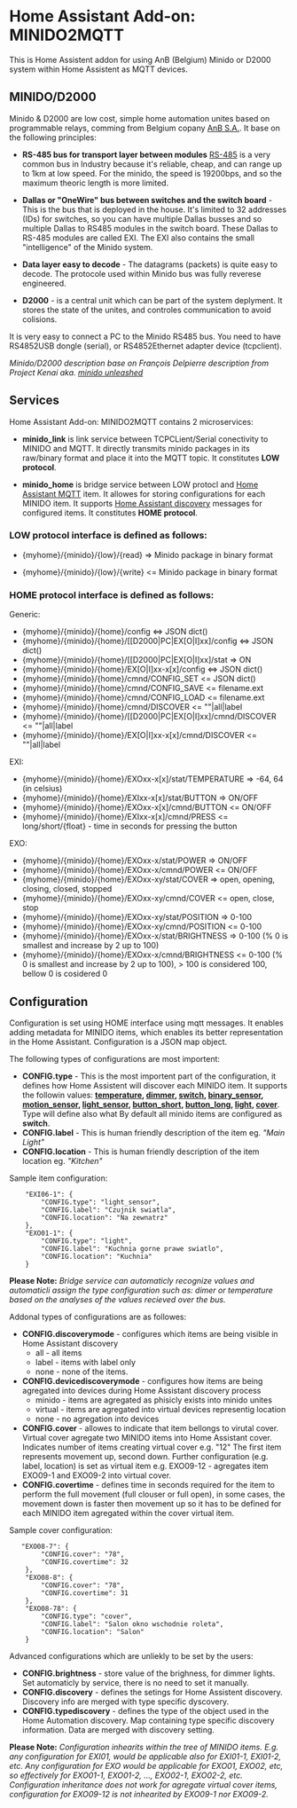 # Home Assistant Add-on: MINIDO2MQTT

This is Home Assistent addon for using AnB (Belgium) Minido or D2000 system within Home Assistent as MQTT devices. 

## MINIDO/D2000

Minido & D2000 are low cost, simple home automation unites based on programmable relays, comming from Belgium copany [AnB S.A.](http://www.anb-sa.be/). It base on the following principles:

- **RS-485 bus for transport layer between modules** [RS-485](https://en.wikipedia.org/wiki/RS-485) is a very common bus in Industry because it's reliable, cheap, and can range up to 1km at low speed. For the minido, the speed is 19200bps, and so the maximum theoric length is more limited.

- **Dallas or "OneWire" bus between switches and the switch board** - This is the bus that is deployed in the house. It's limited to 32 addresses (IDs) for switches, so you can have multiple Dallas busses and so multiple Dallas to RS485 modules in the switch board. These Dallas to RS-485 modules are called EXI. The EXI also contains the small "intelligence" of the Minido system. 

- **Data layer easy to decode** - The datagrams (packets) is quite easy to decode. The protocole used within Minido bus was fully reverese engineered. 

- **D2000** - is a central unit which can be part of the system deplyment. It stores the state of the unites, and controles communication to avoid colisions.

It is very easy to connect a PC to the Minido RS485 bus. You need to have RS4852USB dongle (serial), or RS4852Ethernet adapter device (tcpclient). 

_Minido/D2000 description base on François Delpierre description from Project Kenai aka. [minido unleashed](https://github.com/radeletp/minido-unleashed)_

## Services

Home Assistant Add-on: MINIDO2MQTT contains 2 microservices:

- **minido_link** is link service between TCPCLient/Serial conectivity to MINIDO and MQTT. It directly transmits minido packages in its raw/binary format and place it into the MQTT topic. It constitutes **LOW protocol**.

- **minido_home** is bridge service between LOW protocl and [Home Assistant MQTT](https://www.home-assistant.io/integrations/mqtt/) item. It allowes for storing configurations for each MINIDO item. It supports [Home Assistant discovery](https://www.home-assistant.io/integrations/mqtt/#mqtt-discovery) messages for configured items. It constitutes **HOME protocol**.



### LOW protocol interface is defined as follows:

- {myhome}/{minido}/{low}/{read} => Minido package in binary format

- {myhome}/{minido}/{low}/{write} <= Minido package in binary format


### HOME protocol interface is defined as follows:

Generic:
- {myhome}/{minido}/{home}/config <=> JSON dict() 
- {myhome}/{minido}/{home}/[[D2000|PC|EX[O|I]xx]/config <=> JSON dict()
- {myhome}/{minido}/{home}/[[D2000|PC|EX[O|I]xx]/stat => ON 
- {myhome}/{minido}/{home}/EX[O|I]xx-x[x]/config <=> JSON dict()
- {myhome}/{minido}/{home}/cmnd/CONFIG_SET <= JSON dict()
- {myhome}/{minido}/{home}/cmnd/CONFIG_SAVE <= filename.ext
- {myhome}/{minido}/{home}/cmnd/CONFIG_LOAD <= filename.ext
- {myhome}/{minido}/{home}/cmnd/DISCOVER <= ""|all|label
- {myhome}/{minido}/{home}/[[D2000|PC|EX[O|I]xx]/cmnd/DISCOVER <= ""|all|label
- {myhome}/{minido}/{home}/EX[O|I]xx-x[x]/cmnd/DISCOVER <= ""|all|label


EXI:
- {myhome}/{minido}/{home}/EXOxx-x[x]/stat/TEMPERATURE => -64, 64 (in celsius)
- {myhome}/{minido}/{home}/EXIxx-x[x]/stat/BUTTON => ON/OFF
- {myhome}/{minido}/{home}/EXOxx-x[x]/cmnd/BUTTON <= ON/OFF
- {myhome}/{minido}/{home}/EXIxx-x[x]/cmnd/PRESS <= long/short/{float} - time in seconds for pressing the button


EXO:
- {myhome}/{minido}/{home}/EXOxx-x/stat/POWER => ON/OFF
- {myhome}/{minido}/{home}/EXOxx-x/cmnd/POWER <= ON/OFF
- {myhome}/{minido}/{home}/EXOxx-xy/stat/COVER => open, opening, closing, closed, stopped
- {myhome}/{minido}/{home}/EXOxx-xy/cmnd/COVER <= open, close, stop
- {myhome}/{minido}/{home}/EXOxx-xy/stat/POSITION => 0-100
- {myhome}/{minido}/{home}/EXOxx-xy/cmnd/POSITION <= 0-100
- {myhome}/{minido}/{home}/EXOxx-x/stat/BRIGHTNESS => 0-100 (% 0 is smallest and increase by 2 up to 100)
- {myhome}/{minido}/{home}/EXOxx-x/cmnd/BRIGHTNESS <= 0-100 (% 0 is smallest and increase by 2 up to 100), > 100 is considered 100, bellow 0 is cosidered 0


## Configuration

Configuration is set using HOME interface using mqtt messages. It enables adding metadata for MINIDO items, which enables its better representation in the Home Assistant. Configuration is a JSON map object. 

The following types of configurations are most importent:
- **CONFIG.type** - This is the most importent part of the configuration, it defines how Home Assistent will discover each MINIDO item. It supports the followin values: **[temperature](https://www.home-assistant.io/integrations/cover.mqtt/), [dimmer](https://www.home-assistant.io/integrations/light.mqtt), [switch](https://www.home-assistant.io/integrations/switch.mqtt/), [binary_sensor](https://www.home-assistant.io/integrations/binary_sensor.mqtt/), [motion_sensor](https://www.home-assistant.io/integrations/binary_sensor.mqtt/), [light_sensor](https://www.home-assistant.io/integrations/binary_sensor.mqtt/), [button_short](https://www.home-assistant.io/integrations/button.mqtt/), [button_long](https://www.home-assistant.io/integrations/button.mqtt/), [light](https://www.home-assistant.io/integrations/light.mqtt), [cover](https://www.home-assistant.io/integrations/cover.mqtt/)**. Type will define also what By default all minido items are configured as **switch**.  
- **CONFIG.label** - This is human friendly description of the item eg. _"Main Light"_
- **CONFIG.location** - This is human friendly description of the item location eg. _"Kitchen"_

Sample item configuration:
```text
    "EXI06-1": {
        "CONFIG.type": "light_sensor",
        "CONFIG.label": "Czujnik swiatla",
        "CONFIG.location": "Na zewnatrz"
    },
    "EXO01-1": {
        "CONFIG.type": "light",
        "CONFIG.label": "Kuchnia gorne prawe swiatlo",
        "CONFIG.location": "Kuchnia"
    }   
```

**Please Note:** _Bridge service can automaticly recognize values and automaticli assign the type configuration such as: dimer or temperature based on the analyses of the values recieved over the bus._

Addonal types of configurations are as followes:
- **CONFIG.discoverymode** - configures which items are being visible in Home Assistant discovery
    - all - all items
    - label - items with label only
    - none - none of the items.
- **CONFIG.devicediscoverymode** - configures how items are being agregated into devices during Home Assistant discovery process
    - minido - items are agregated as phisicly exists into minido unites 
    - virtual - items are agregated into virtual devices representig location
    - none - no agregation into devices
- **CONFIG.cover** - allowes to indicate that item bellongs to virutal cover. Virtual cover agregate two MINIDO items into Home Assistant cover. Indicates number of items creating virtual cover e.g. "12" The first item represents movement up, second down. Further configuration (e.g. label, location) is set as virtual item e.g. EXO09-12 - agregates item EXO09-1 and EXO09-2 into virtual cover. 
- **CONFIG.covertime** - defines time in seconds required for the item to perform the full movement (full clouser or full open), in some cases, the movement down is faster then movement up so it has to be defined for each MINIDO item agregated within the cover virtual item.

Sample cover configuration:
```text
   "EXO08-7": {
        "CONFIG.cover": "78",
        "CONFIG.covertime": 32
    },
    "EXO08-8": {
        "CONFIG.cover": "78",
        "CONFIG.covertime": 31
    },
    "EXO08-78": {
        "CONFIG.type": "cover",
        "CONFIG.label": "Salon okno wschodnie roleta",
        "CONFIG.location": "Salon"
    }
```

Advanced configurations which are unliekly to be set by the users:
- **CONFIG.brightness** - store value of the brighness, for dimmer lights. Set automaticly by service, there is no need to set it manually.
- **CONFIG.discovery** - defines the setings for Home Assistent discovery. Discovery info are merged with type specific dyscovery.
- **CONFIG.typediscovery** - defines the type of the object used in the Home Automation discovery. Map containing type specific discovery information. Data are merged with discovery setting.

**Please Note:** _Configuration inhearits within the tree of MINIDO items. E.g. any configuration for EXI01, would be applicable also for EXI01-1, EXI01-2, etc. Any configuration for EXO would be applicable for EXO01, EXO02, etc, so effectively for EXO01-1, EXO01-2, ..., EXO02-1, EXO02-2, etc. Configuration inheritance does not work for agregate virtual cover items, configuration for EXO09-12 is not inhearited by EXO09-1 nor EXO09-2._ 
